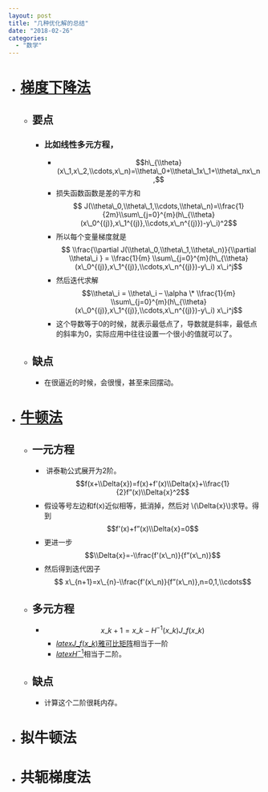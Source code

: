```yaml
---
layout: post
title: "几种优化解的总结"
date: "2018-02-26"
categories: 
  - "数学"
---
```


- # [梯度下降法](http://127.0.0.1/?p=824)
    
    - ## 要点
        
        - ### 比如线性多元方程，
            
            - $$h\_{\\theta} (x\_1,x\_2,\\cdots,x\_n)=\\theta\_0+\\theta\_1x\_1+\\theta\_nx\_n,$$
            - 损失函数函数是差的平方和 $$ J(\\theta\_0,\\theta\_1,\\cdots,\\theta\_n)=\\frac{1}{2m}\\sum\_{j=0}^{m}(h\_{\\theta}(x\_0^{(j)},x\_1^{(j)},\\cdots,x\_n^{(j)})-y\_i)^2$$
            - 所以每个变量梯度就是 $$ \\frac{\\partial J(\\theta\_0,\\theta\_1,\\theta\_n)}{\\partial \\theta\_i } = \\frac{1}{m} \\sum\_{j=0}^{m}(h\_{\\theta}(x\_0^{(j)},x\_1^{(j)},\\cdots,x\_n^{(j)})-y\_i) x\_i^j$$
            - 然后迭代求解 $$\\theta\_i = \\theta\_i – \\alpha \* \\frac{1}{m} \\sum\_{j=0}^{m}(h\_{\\theta}(x\_0^{(j)},x\_1^{(j)},\\cdots,x\_n^{(j)})-y\_i) x\_i^j$$
            - 这个导数等于0的时候，就表示最低点了，导数就是斜率，最低点的斜率为0，实际应用中往往设置一个很小的值就可以了。
    - ## 缺点
        
        - 在很逼近的时候，会很慢，甚至来回摆动。
- # [牛顿法](http://127.0.0.1/?p=1051)
    
    - ## 一元方程
        
        -  讲泰勒公式展开为2阶。$$f(x+\\Delta{x})=f(x)+f'(x)\\Delta{x}+\\frac{1}{2}f”(x)\\Delta{x}^2$$
        - 假设等号左边和f(x)近似相等，抵消掉，然后对 \\(\\Delta{x}\\)求导。得到 $$f'(x)+f”(x)\\Delta{x}=0$$
        - 更进一步 $$\\Delta{x}=-\\frac{f'(x\_n)}{f”(x\_n)}$$
        - 然后得到迭代因子 $$ x\_{n+1}=x\_{n}-\\frac{f'(x\_n)}{f”(x\_n)},n=0,1,\\cdots$$
    - ## 多元方程
        
        - $$x\_{k+1}=x\_k-H^{-1}(x\_k)J\_f(x\_k)$$
            - [$latex J\_f(x\_k)$雅可比矩阵](http://127.0.0.1/?p=1100)相当于一阶
            - [$latex H^{-1}$](http://127.0.0.1/?p=1105)相当于二阶。
    - ## 缺点
        
        - 计算这个二阶很耗内存。
- # 拟牛顿法
    
- # 共轭梯度法
